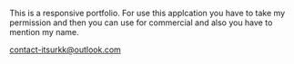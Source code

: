 This is a responsive portfolio.
For use this applcation you have to take my permission and then you can use for commercial and also you have to mention my name.

contact-itsurkk@outlook.com


